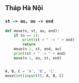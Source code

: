 ## Tháp Hà Nội
### `st -> au, au -> end`
```python
def move(n, st, au, end):
    if (n == 1):
        print(st + " -> " + end)
        return
    move(n-1, st, end, au)
    print(st + " -> " + end)
    move(n-1, au, st, end)


A, B, C = 'A', 'B', 'C'
move(int(input()), A, B, C)

```